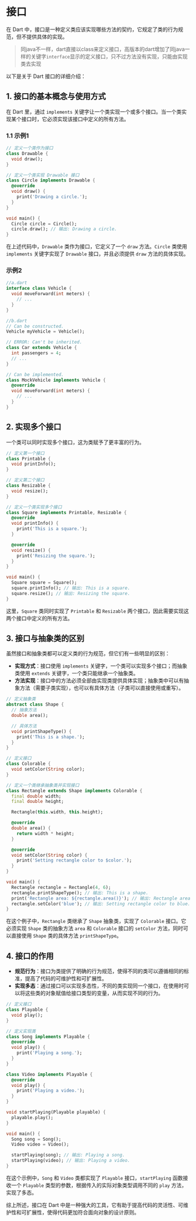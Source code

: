 # 接口

在 Dart 中，接口是一种定义类应该实现哪些方法的契约，它规定了类的行为规范，但不提供具体的实现。
>同java不一样，dart直接以class来定义接口，高版本的dart增加了同java一样的关键字`interface`显示的定义接口，只不过方法没有实现，只能由实现类去实现

以下是关于 Dart 接口的详细介绍：

## 1. 接口的基本概念与使用方式

在 Dart 里，通过 `implements` 关键字让一个类实现一个或多个接口。当一个类实现某个接口时，它必须实现该接口中定义的所有方法。

### 1.1 示例1

```dart
// 定义一个类作为接口
class Drawable {
  void draw();
}

// 定义一个类实现 Drawable 接口
class Circle implements Drawable {
  @override
  void draw() {
    print('Drawing a circle.');
  }
}

void main() {
  Circle circle = Circle();
  circle.draw(); // 输出: Drawing a circle.
}
```

在上述代码中，`Drawable` 类作为接口，它定义了一个 `draw` 方法。`Circle` 类使用 `implements` 关键字实现了 `Drawable` 接口，并且必须提供 `draw` 方法的具体实现。

### 示例2

```dart
//a.dart
interface class Vehicle {
  void moveForward(int meters) {
    // ...
  }
}

//b.dart
// Can be constructed.
Vehicle myVehicle = Vehicle();

// ERROR: Can't be inherited.
class Car extends Vehicle {
  int passengers = 4;
  // ...
}

// Can be implemented.
class MockVehicle implements Vehicle {
  @override
  void moveForward(int meters) {
    // ...
  }
}
```

## 2. 实现多个接口

一个类可以同时实现多个接口，这为类赋予了更丰富的行为。

```dart
// 定义第一个接口
class Printable {
  void printInfo();
}

// 定义第二个接口
class Resizable {
  void resize();
}

// 定义一个类实现多个接口
class Square implements Printable, Resizable {
  @override
  void printInfo() {
    print('This is a square.');
  }

  @override
  void resize() {
    print('Resizing the square.');
  }
}

void main() {
  Square square = Square();
  square.printInfo(); // 输出: This is a square.
  square.resize(); // 输出: Resizing the square.
}
```

这里，`Square` 类同时实现了 `Printable` 和 `Resizable` 两个接口，因此需要实现这两个接口中定义的所有方法。

## 3. 接口与抽象类的区别

虽然接口和抽象类都可以定义类的行为规范，但它们有一些明显的区别：

- **实现方式**：接口使用 `implements` 关键字，一个类可以实现多个接口；而抽象类使用 `extends` 关键字，一个类只能继承一个抽象类。
- **方法实现**：接口中的方法必须全部由实现类提供具体实现；抽象类中可以有抽象方法（需要子类实现），也可以有具体方法（子类可以直接使用或重写）。

```dart
// 定义抽象类
abstract class Shape {
  // 抽象方法
  double area();

  // 具体方法
  void printShapeType() {
    print('This is a shape.');
  }
}

// 定义接口
class Colorable {
  void setColor(String color);
}

// 定义一个类继承抽象类并实现接口
class Rectangle extends Shape implements Colorable {
  final double width;
  final double height;

  Rectangle(this.width, this.height);

  @override
  double area() {
    return width * height;
  }

  @override
  void setColor(String color) {
    print('Setting rectangle color to $color.');
  }
}

void main() {
  Rectangle rectangle = Rectangle(4, 6);
  rectangle.printShapeType(); // 输出: This is a shape.
  print('Rectangle area: ${rectangle.area()}'); // 输出: Rectangle area: 24
  rectangle.setColor('blue'); // 输出: Setting rectangle color to blue.
}
```

在这个例子中，`Rectangle` 类继承了 `Shape` 抽象类，实现了 `Colorable` 接口。它必须实现 `Shape` 类的抽象方法 `area` 和 `Colorable` 接口的 `setColor` 方法，同时可以直接使用 `Shape` 类的具体方法 `printShapeType`。

## 4. 接口的作用

- **规范行为**：接口为类提供了明确的行为规范，使得不同的类可以遵循相同的标准，提高了代码的可维护性和可扩展性。
- **实现多态**：通过接口可以实现多态性，不同的类实现同一个接口，在使用时可以将这些类的对象赋值给接口类型的变量，从而实现不同的行为。

```dart
// 定义接口
class Playable {
  void play();
}

// 定义实现类
class Song implements Playable {
  @override
  void play() {
    print('Playing a song.');
  }
}

class Video implements Playable {
  @override
  void play() {
    print('Playing a video.');
  }
}

void startPlaying(Playable playable) {
  playable.play();
}

void main() {
  Song song = Song();
  Video video = Video();

  startPlaying(song); // 输出: Playing a song.
  startPlaying(video); // 输出: Playing a video.
}
```

在这个示例中，`Song` 和 `Video` 类都实现了 `Playable` 接口，`startPlaying` 函数接收一个 `Playable` 类型的参数，根据传入的实际对象类型调用不同的 `play` 方法，实现了多态。

综上所述，接口在 Dart 中是一种强大的工具，它有助于提高代码的灵活性、可维护性和可扩展性，使得代码更加符合面向对象的设计原则。
